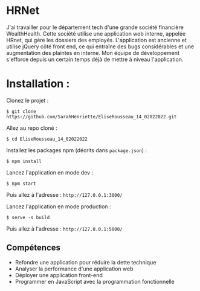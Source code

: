  # HRNet
J'ai travailler pour le département tech d'une grande société financière WealthHealth. Cette société utilise une application web interne, appelée HRnet, qui gère les dossiers des employés. L'application est ancienne et utilise jQuery côté front end, ce qui entraîne des bugs considérables et une augmentation des plaintes en interne. Mon équipe de développement s'efforce depuis un certain temps déjà de mettre à niveau l'application.  

# Installation : 
Clonez le projet :
```
$ git clone https://github.com/SarahHenriette/EliseRousseau_14_02022022.git
```

Allez au repo cloné :
```
$ cd EliseRousseau_14_02022022
```

Installez les packages npm (décrits dans `package.json`) :
```
$ npm install
```

Lancez l'application en mode dev :
```
$ npm start
```

Puis allez à l'adresse : `http://127.0.0.1:3000/`


Lancez l'application en mode production :
```
$ serve -s build 
```

Puis allez à l'adresse : `http://127.0.0.1:5000/`

## Compétences 
- Refondre une application pour réduire la dette technique
- Analyser la performance d'une application web
- Déployer une application front-end
- Programmer en JavaScript avec la programmation fonctionnelle
